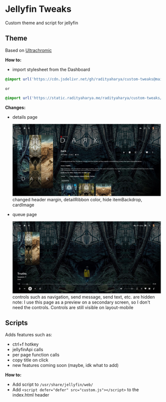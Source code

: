 
# Jellyfin Tweaks

Custom theme and script for jellyfin

## Theme
Based on [Ultrachromic](https://github.com/CTalvio/Ultrachromic)


**How to:**
- import stylesheet from the Dashboard
```css
@import url('https://cdn.jsdelivr.net/gh/radityaharya/custom-tweaks@main/jellyfin/theme.css');
```
    or
```css
@import url('https://static.radityaharya.me/radityaharya/custom-tweaks/main/jellyfin/theme.css');
```

**Changes:**

- details page

  ![details page](img/details_page.jpg)
  changed header margin, detailRibbon color, hide itemBackdrop, cardImage

- queue page 

  ![queue page](img/queue_page.jpg)
  controls such as navigation, send message, send text, etc. are hidden
  note: I use this page as a preview on a secondary screen, so I don't need the controls. Controls are still visible on layout-mobile 
## Scripts
Adds features such as:
- ctrl+f hotkey
- jellyfinApi calls
- per page function calls
- copy title on click
- new features coming soon (maybe, idk what to add)

**How to:**
- Add script to ```/usr/share/jellyfin/web/```
- Add ```<script defer="defer" src="custom.js"></script>``` to the index.html header


